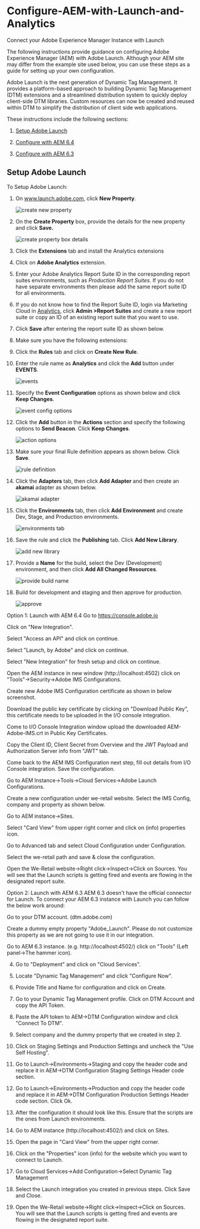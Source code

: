 # Configure-AEM-with-Launch-and-Analytics
Connect your Adobe Experience Manager Instance with Launch

The following instructions provide guidance on configuring Adobe Experience Manager (AEM) with Adobe Launch. Although your AEM site may differ from the example site used below, you can use these steps as a guide for setting up your own configuration.

Adobe Launch is the next generation of Dynamic Tag Management. It provides a platform-based approach to building Dynamic Tag Management (DTM) extensions and a streamlined distribution system to quickly deploy client-side DTM libraries. Custom resources can now be created and reused within DTM to simplify the distribution of client side web applications.

These instructions include the following sections:

1. [Setup Adobe Launch](#Launch)

1. [Configure with AEM 6.4](#64)

1. [Configure with AEM 6.3](#63)

## <a name="Launch">Setup Adobe Launch</a>

To Setup Adobe Launch:


1. On www.launch.adobe.com, click **New Property**.

     ![create new property](https://user-images.githubusercontent.com/29133525/35232042-a62c732e-ff57-11e7-9210-1205d6d9e46c.png)

1. On the **Create Property** box, provide the details for the new property and click **Save.**

     ![create property box details](https://user-images.githubusercontent.com/29133525/35232087-c8a33c3a-ff57-11e7-82ff-8b68c085726a.png)

1. Click the **Extensions** tab and install the Analytics extensions

1. Click on **Adobe Analytics** extension.

1. Enter your Adobe Analytics Report Suite ID in the corresponding report suites environments, such as *Production Report Suites*. If you do not have separate environments then please add the same report suite ID for all environments.

1. If you do not know how to find the Report Suite ID, login via Marketing Cloud in [Analytics](https://sc.omniture.com/login/), click **Admin >Report Suites** and create a new report suite or copy an ID of an existing report suite that you want to use.

1. Click **Save** after entering the report suite ID as shown below.

1. Make sure you have the following extensions:


1. Click the **Rules** tab and click on **Create New Rule**.


1. Enter the rule name as **Analytics** and click the **Add** button under **EVENTS**.

     ![events](https://user-images.githubusercontent.com/29133525/36569035-5db319b8-17e9-11e8-92ba-0a2188ac50c8.png)


1. Specify the **Event Configuration** options as shown below and click **Keep Changes**.

     ![event config options](https://user-images.githubusercontent.com/29133525/36568862-d01f045e-17e8-11e8-9b75-8ff97818f087.png)


1. Click the **Add** button in the **Actions** section and specify the following options to **Send Beacon**. Click **Keep Changes**.

     ![action options](https://user-images.githubusercontent.com/29133525/36568770-75db8436-17e8-11e8-9396-258793def233.png)


1. Make sure your final Rule definition appears as shown below. Click **Save**.

     ![rule definition](https://user-images.githubusercontent.com/29133525/36568682-236d3460-17e8-11e8-9fa6-3b78c33bcafa.png)


1. Click the **Adapters** tab, then click **Add Adapter** and then create an **akamai** adapter as shown below.

     ![akamai adapter](https://user-images.githubusercontent.com/29133525/36568647-fca2aec8-17e7-11e8-91cf-b72d8028d838.png)


1. Click the **Environments** tab, then click **Add Environment** and create Dev, Stage, and Production environments.

     ![environments tab](https://user-images.githubusercontent.com/29133525/36568391-0feaf6ee-17e7-11e8-8f0a-441c647d3a1d.png)



1. Save the rule and click the **Publishing** tab. Click **Add New Library**.

     ![add new library](https://user-images.githubusercontent.com/29133525/36568300-b6863eec-17e6-11e8-833c-4c1281cc3859.png)


1. Provide a **Name** for the build, select the Dev (Development) environment, and then click **Add All Changed Resources**.

     ![provide build name](https://user-images.githubusercontent.com/29133525/36568047-d72503e6-17e5-11e8-8721-3d81ad67198c.png)


1. Build for development and staging and then approve for production.

     ![approve](https://user-images.githubusercontent.com/29133525/36567904-4def5bda-17e5-11e8-982f-018ed830170d.png)












Option 1: Launch with AEM 6.4
Go to https://console.adobe.io

Click on "New Integration".



Select "Access an API" and click on continue.



Select "Launch, by Adobe" and click on continue.



Select "New Integration" for fresh setup and click on continue.



Open the AEM instance in new window (http://localhost:4502) click on "Tools"->Security→Adobe IMS Configurations.



Create new Adobe IMS Configuration certificate as shown in below screenshot.



Download the public key certificate by clicking on "Download Public Key", this certificate needs to be uploaded in the I/O console integration.





Come to I/O Console Integration window upload the downloaded AEM-Adobe-IMS.crt in Public Key Certificates.



Copy the Client ID, Client Secret from Overview and the JWT Payload and Authorization Server info from "JWT" tab.



Come back to the AEM IMS Configuration next step, fill out details from I/O Console integration. Save the configuration.



Go to AEM Instance->Tools→Cloud Services→Adobe Launch Configurations.



Create a new configuration under we-retail website. Select the IMS Config, company and property as shown below.



Go to AEM instance->Sites.



Select "Card View" from upper right corner and click on (info) properties icon.



Go to Advanced tab and select Cloud Configuration under Configuration.



Select the we-retail path and save & close the configuration.



Open the We-Retail website→Right click->Inspect→Click on Sources. You will see that the Launch scripts is getting fired and events are flowing in the designated report suite.








Option 2: Launch with AEM 6.3
AEM 6.3 doesn't have the official connector for Launch. To connect your AEM 6.3 instance with Launch you can follow the below work around:

Go to your DTM account. (dtm.adobe.com)

Create a dummy empty property "Adobe_Launch". Please do not customize this property as we are not going to use it in our integration.



Go to AEM 6.3 instance. (e.g. http://localhost:4502/) click on "Tools" (Left panel->The hammer icon).



4. Go to "Deployment" and click on "Cloud Services".



5. Locate "Dynamic Tag Management" and click "Configure Now".



6. Provide Title and Name for configuration and click on Create.



7. Go to your Dynamic Tag Management profile. Click on DTM Account and copy the API Token.



8. Paste the API token to AEM→DTM Configuration window and click "Connect To DTM".





9. Select company and the dummy property that we created in step 2.



10. Click on Staging Settings and Production Settings and uncheck the "Use Self Hosting".



11. Go to Launch->Environments→Staging and copy the header code and replace it in AEM→DTM Configuration Staging Settings Header code section.



12. Go to Launch->Environments→Production and copy the header code and replace it in AEM→DTM Configuration Production Settings Header code section. Click Ok.



13. After the configuration it should look like this. Ensure that the scripts are the ones from Launch environments.



14. Go to AEM instance (http://localhost:4502/) and click on Sites.



15. Open the page in "Card View" from the upper right corner.



16. Click on the "Properties" icon (info) for the website which you want to connect to Launch.



17. Go to Cloud Services→Add Configuration→Select Dynamic Tag Management



18. Select the Launch integration you created in previous steps. Click Save and Close.



19. Open the We-Retail website→Right click->Inspect→Click on Sources. You will see that the Launch scripts is getting fired and events are flowing in the designated report suite.


